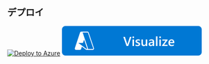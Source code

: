
## デプロイ

[![Deploy to Azure](https://aka.ms/deploytoazurebutton)](https://portal.azure.com/#create/Microsoft.Template/uri/https%3A%2F%2Fraw.githubusercontent.com%2Fryoma-nagata%2FWorkshopTemplates%2Fmaster%2FSynapseCICD%2Fiac_synapse%2Finfra%2Fmain.json)
[![Visualize](https://raw.githubusercontent.com/Azure/azure-quickstart-templates/master/1-CONTRIBUTION-GUIDE/images/visualizebutton.svg?sanitize=true)](http://armviz.io/#/?load=https%3A%2F%2Fraw.githubusercontent.com%2Fryoma-nagata%2FWorkshopTemplates%2Fmaster%2FSynapseCICD%2Fiac_synapse%2Finfra%2Fmain.json)


